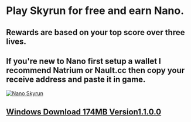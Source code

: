 # Play Skyrun for free and earn Nano.
## Rewards are based on your top score over three lives.
## If you're new to Nano first setup a wallet I recommend Natrium or Nault.cc then copy your receive address and paste it in game.
[![Nano Skyrun](https://img.youtube.com/vi/EUSL3VeemuM/0.jpg)](https://www.youtube.com/watch?v=EUSL3VeemuM "Nano Skyrun")  
## [Windows Download 174MB Version1.1.0.0](https://drive.google.com/file/d/1_cB7dzQ2Mi79jD4_83U3F16Ss16ReTlV/view?usp=sharing)
